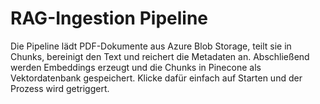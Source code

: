 # RAG-Ingestion Pipeline

Die Pipeline lädt PDF-Dokumente aus Azure Blob Storage, teilt sie in Chunks, bereinigt den Text und reichert die Metadaten an.
Abschließend werden Embeddings erzeugt und die Chunks in Pinecone als Vektordatenbank gespeichert. Klicke dafür einfach auf Starten und der Prozess wird getriggert. 

